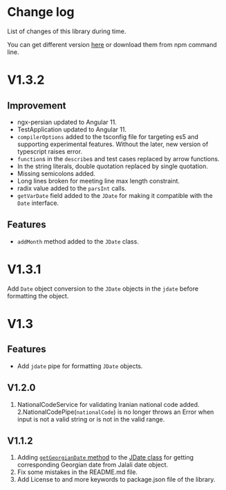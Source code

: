 # Change log
List of changes of this library during time.

You can get different version [here](https://www.npmjs.com/package/ngx-persian) or download them from npm command line.

# V1.3.2
## Improvement
- ngx-persian updated to Angular 11.
- TestApplication updated to Angular 11.
- `compilerOptions` added to the tsconfig file for targeting es5 and supporting
  experimental features. Without the later, new version of typescript raises error.
- `function`s in the `describe`s and test cases replaced by arrow functions.
- In the string literals, double quotation replaced by single quotation.
- Missing semicolons added.
- Long lines broken for meeting line max length constraint.
- radix value added to the `parsInt` calls.
- `getVarDate` field added to the `JDate` for making it compatible with the
  `Date` interface.

## Features
- `addMonth` method added to the `JDate` class.

# V1.3.1
Add `Date` object conversion to the `JDate` objects in the `jdate` before formatting the object.

# V1.3
## Features
- Add `jdate` pipe for formatting `JDate` objects.

## V1.2.0
1. NationalCodeService for validating Iranian national code added.
2.NationalCodePipe(`nationalCode`) is no longer throws an Error when input is not a valid string or is not in the valid range.

## V1.1.2
1. Adding [`getGeorgianDate` method](https://alihoseiny.github.io/ngx-persian/classes/JDate.html#getGeorgianDate) to the [JDate class](https://alihoseiny.github.io/ngx-persian/classes/JDate.html) for getting corresponding Georgian date from Jalali date object. 
2. Fix some mistakes in the README.md file.
3. Add License to and more keywords to package.json file of the library.
